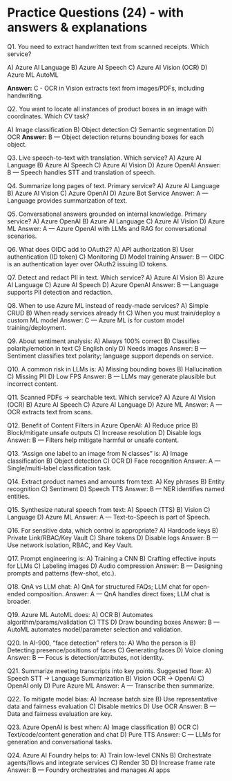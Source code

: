 # Practice Questions (24) - with answers & explanations

Q1. You need to extract handwritten text from scanned receipts. Which service?

A) Azure AI Language B) Azure AI Speech C) Azure AI Vision (OCR) D) Azure ML AutoML

**Answer:** C - OCR in Vision extracts text from images/PDFs, including handwriting.

Q2. You want to locate all instances of product boxes in an image with coordinates. Which CV task?

A) Image classification B) Object detection C) Semantic segmentation D) OCR
**Answer:** B — Object detection returns bounding boxes for each object.

Q3. Live speech-to-text with translation. Which service?
A) Azure AI Language B) Azure AI Speech C) Azure AI Vision D) Azure OpenAI
Answer: B — Speech handles STT and translation of speech.

Q4. Summarize long pages of text. Primary service?
A) Azure AI Language B) Azure AI Vision C) Azure OpenAI D) Azure Bot Service
Answer: A — Language provides summarization of text.

Q5. Conversational answers grounded on internal knowledge. Primary service?
A) Azure OpenAI B) Azure AI Language C) Azure AI Vision D) Azure ML
Answer: A — Azure OpenAI with LLMs and RAG for conversational scenarios.

Q6. What does OIDC add to OAuth2?
A) API authorization B) User authentication (ID token) C) Monitoring D) Model training
Answer: B — OIDC is an authentication layer over OAuth2 issuing ID tokens.

Q7. Detect and redact PII in text. Which service?
A) Azure AI Vision B) Azure AI Language C) Azure AI Speech D) Azure OpenAI
Answer: B — Language supports PII detection and redaction.

Q8. When to use Azure ML instead of ready-made services?
A) Simple CRUD B) When ready services already fit C) When you must train/deploy a custom ML model
Answer: C — Azure ML is for custom model training/deployment.

Q9. About sentiment analysis:
A) Always 100% correct B) Classifies polarity/emotion in text C) English only D) Needs images
Answer: B — Sentiment classifies text polarity; language support depends on service.

Q10. A common risk in LLMs is:
A) Missing bounding boxes B) Hallucination C) Missing PII D) Low FPS
Answer: B — LLMs may generate plausible but incorrect content.

Q11. Scanned PDFs → searchable text. Which service?
A) Azure AI Vision (OCR) B) Azure AI Speech C) Azure AI Language D) Azure ML
Answer: A — OCR extracts text from scans.

Q12. Benefit of Content Filters in Azure OpenAI:
A) Reduce price B) Block/mitigate unsafe outputs C) Increase resolution D) Disable logs
Answer: B — Filters help mitigate harmful or unsafe content.

Q13. “Assign one label to an image from N classes” is:
A) Image classification B) Object detection C) OCR D) Face recognition
Answer: A — Single/multi-label classification task.

Q14. Extract product names and amounts from text:
A) Key phrases B) Entity recognition C) Sentiment D) Speech TTS
Answer: B — NER identifies named entities.

Q15. Synthesize natural speech from text:
A) Speech (TTS) B) Vision C) Language D) Azure ML
Answer: A — Text-to-Speech is part of Speech.

Q16. For sensitive data, which control is appropriate?
A) Hardcode keys B) Private Link/RBAC/Key Vault C) Share tokens D) Disable logs
Answer: B — Use network isolation, RBAC, and Key Vault.

Q17. Prompt engineering is:
A) Training a CNN B) Crafting effective inputs for LLMs C) Labeling images D) Audio compression
Answer: B — Designing prompts and patterns (few-shot, etc.).

Q18. QnA vs LLM chat:
A) QnA for structured FAQs; LLM chat for open-ended composition.
Answer: A — QnA handles direct fixes; LLM chat is broader.

Q19. Azure ML AutoML does:
A) OCR B) Automates algorithm/params/validation C) TTS D) Draw bounding boxes
Answer: B — AutoML automates model/parameter selection and validation.

Q20. In AI-900, “face detection” refers to:
A) Who the person is B) Detecting presence/positions of faces C) Generating faces D) Voice cloning
Answer: B — Focus is detection/attributes, not identity.

Q21. Summarize meeting transcripts into key points. Suggested flow:
A) Speech STT → Language Summarization B) Vision OCR → OpenAI C) OpenAI only D) Pure Azure ML
Answer: A — Transcribe then summarize.

Q22. To mitigate model bias:
A) Increase batch size B) Use representative data and fairness evaluation C) Disable metrics D) Use OCR
Answer: B — Data and fairness evaluation are key.

Q23. Azure OpenAI is best when:
A) Image classification B) OCR C) Text/code/content generation and chat D) Pure TTS
Answer: C — LLMs for generation and conversational tasks.

Q24. Azure AI Foundry helps to:
A) Train low-level CNNs B) Orchestrate agents/flows and integrate services C) Render 3D D) Increase frame
rate
Answer: B — Foundry orchestrates and manages AI apps